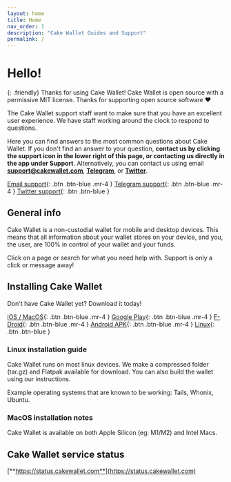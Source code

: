 ```yaml
---
layout: home
title: Home
nav_order: 1
description: "Cake Wallet Guides and Support"
permalink: /
---
```


# Hello!

{: .friendly}
Thanks for using Cake Wallet! Cake Wallet is open source with a permissive MIT license. Thanks for supporting open source software ❤️

The Cake Wallet support staff want to make sure that you have an excellent user experience. We have staff working around the clock to respond to questions.

Here you can find answers to the most common questions about Cake Wallet. If you don't find an answer to your question, **contact us by clicking the support icon in the lower right of this page, or contacting us directly in the app under Support**. Alternatively, you can contact us using email **support@cakewallet.com**, [**Telegram**](https://t.me/cakewallet_bot), or [**Twitter**](https://twitter.com/cakewallet).

[Email support](mailto:support@cakewallet.com){: .btn .btn-blue .mr-4 }
[Telegram support](https://t.me/cakewallet_bot){: .btn .btn-blue .mr-4 }
[Twitter support](https://twitter.com/cakewallet){: .btn .btn-blue }

## General info

Cake Wallet is a non-custodial wallet for mobile and desktop devices. This means that all information about your wallet stores on your device, and you, the user, are 100% in control of your wallet and your funds.

Click on a page or search for what you need help with. Support is only a click or message away!

## Installing Cake Wallet

Don't have Cake Wallet yet? Download it today!

[iOS / MacOS](https://apps.apple.com/us/app/cake-wallet-for-xmr-monero/id1334702542){: .btn .btn-blue .mr-4 }
[Google Play](https://play.google.com/store/apps/details?id=com.cakewallet.cake_wallet&referrer=utm_source%3Dguides.cakewallet.com%26utm_medium%3Dwebsite){: .btn .btn-blue .mr-4 }
[F-Droid](https://fdroid.cakelabs.com){: .btn .btn-blue .mr-4 }
[Android APK](https://github.com/cake-tech/cake_wallet/releases){: .btn .btn-blue .mr-4 }
[Linux](https://github.com/cake-tech/cake_wallet/releases){: .btn .btn-blue }

### Linux installation guide

Cake Wallet runs on most linux devices. We make a compressed folder (tar.gz) and Flatpak available for download. You can also build the wallet using our instructions.

Example operating systems that are known to be working: Tails, Whonix, Ubuntu.

### MacOS installation notes

Cake Wallet is available on both Apple Silicon (eg: M1/M2) and Intel Macs.

## Cake Wallet service status

[**https://status.cakewallet.com**](https://status.cakewallet.com)
